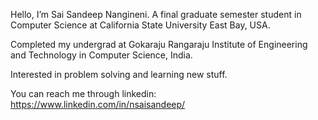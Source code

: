Hello, I’m Sai Sandeep Nangineni. A final graduate semester student in Computer Science at California State University East Bay, USA.

Completed my undergrad at Gokaraju Rangaraju Institute of Engineering and Technology in Computer Science, India.

Interested in problem solving and learning new stuff.

You can reach me through linkedin: https://www.linkedin.com/in/nsaisandeep/

